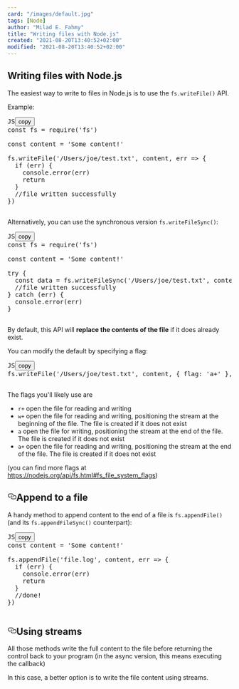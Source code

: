 ```yaml
---
card: "/images/default.jpg"
tags: [Node]
author: "Milad E. Fahmy"
title: "Writing files with Node.js"
created: "2021-08-20T13:40:52+02:00"
modified: "2021-08-20T13:40:52+02:00"
---
```

<div id="___gatsby"><div style="outline:none" tabindex="-1" id="gatsby-focus-wrapper"><div class="layout-container"><main class="grid-container"><article class="article-reader"><h1 class="article-reader__headline">Writing files with Node.js</h1><div><p>The easiest way to write to files in Node.js is to use the <code class="language-text">fs.writeFile()</code> API.</p><p>Example:</p><pre class="prism-code language-js"><div class="shell-box-top"><span>JS</span><button type="button">copy</button></div><div class="token-line"><span class="token keyword">const</span><span class="token plain"> fs </span><span class="token operator">=</span><span class="token plain"> </span><span class="token function">require</span><span class="token punctuation">(</span><span class="token string">'fs'</span><span class="token punctuation">)</span><span class="token plain"></span></div><div class="token-line"><span class="token plain">
</span></div><div class="token-line"><span class="token plain"></span><span class="token keyword">const</span><span class="token plain"> content </span><span class="token operator">=</span><span class="token plain"> </span><span class="token string">'Some content!'</span><span class="token plain"></span></div><div class="token-line"><span class="token plain">
</span></div><div class="token-line"><span class="token plain">fs</span><span class="token punctuation">.</span><span class="token method function property-access">writeFile</span><span class="token punctuation">(</span><span class="token string">'/Users/joe/test.txt'</span><span class="token punctuation">,</span><span class="token plain"> content</span><span class="token punctuation">,</span><span class="token plain"> </span><span class="token parameter">err</span><span class="token plain"> </span><span class="token arrow operator">=&gt;</span><span class="token plain"> </span><span class="token punctuation">{</span><span class="token plain"></span></div><div class="token-line"><span class="token plain">  </span><span class="token keyword control-flow">if</span><span class="token plain"> </span><span class="token punctuation">(</span><span class="token plain">err</span><span class="token punctuation">)</span><span class="token plain"> </span><span class="token punctuation">{</span><span class="token plain"></span></div><div class="token-line"><span class="token plain">    </span><span class="token console class-name">console</span><span class="token punctuation">.</span><span class="token method function property-access">error</span><span class="token punctuation">(</span><span class="token plain">err</span><span class="token punctuation">)</span><span class="token plain"></span></div><div class="token-line"><span class="token plain">    </span><span class="token keyword control-flow">return</span><span class="token plain"></span></div><div class="token-line"><span class="token plain">  </span><span class="token punctuation">}</span><span class="token plain"></span></div><div class="token-line"><span class="token plain">  </span><span class="token comment">//file written successfully</span><span class="token plain"></span></div><div class="token-line"><span class="token plain"></span><span class="token punctuation">}</span><span class="token punctuation">)</span><span class="token plain"></span></div><div class="token-line"><span class="token plain">
</span></div></pre><p>Alternatively, you can use the synchronous version <code class="language-text">fs.writeFileSync()</code>:</p><pre class="prism-code language-js"><div class="shell-box-top"><span>JS</span><button type="button">copy</button></div><div class="token-line"><span class="token keyword">const</span><span class="token plain"> fs </span><span class="token operator">=</span><span class="token plain"> </span><span class="token function">require</span><span class="token punctuation">(</span><span class="token string">'fs'</span><span class="token punctuation">)</span><span class="token plain"></span></div><div class="token-line"><span class="token plain">
</span></div><div class="token-line"><span class="token plain"></span><span class="token keyword">const</span><span class="token plain"> content </span><span class="token operator">=</span><span class="token plain"> </span><span class="token string">'Some content!'</span><span class="token plain"></span></div><div class="token-line"><span class="token plain">
</span></div><div class="token-line"><span class="token plain"></span><span class="token keyword control-flow">try</span><span class="token plain"> </span><span class="token punctuation">{</span><span class="token plain"></span></div><div class="token-line"><span class="token plain">  </span><span class="token keyword">const</span><span class="token plain"> data </span><span class="token operator">=</span><span class="token plain"> fs</span><span class="token punctuation">.</span><span class="token method function property-access">writeFileSync</span><span class="token punctuation">(</span><span class="token string">'/Users/joe/test.txt'</span><span class="token punctuation">,</span><span class="token plain"> content</span><span class="token punctuation">)</span><span class="token plain"></span></div><div class="token-line"><span class="token plain">  </span><span class="token comment">//file written successfully</span><span class="token plain"></span></div><div class="token-line"><span class="token plain"></span><span class="token punctuation">}</span><span class="token plain"> </span><span class="token keyword control-flow">catch</span><span class="token plain"> </span><span class="token punctuation">(</span><span class="token plain">err</span><span class="token punctuation">)</span><span class="token plain"> </span><span class="token punctuation">{</span><span class="token plain"></span></div><div class="token-line"><span class="token plain">  </span><span class="token console class-name">console</span><span class="token punctuation">.</span><span class="token method function property-access">error</span><span class="token punctuation">(</span><span class="token plain">err</span><span class="token punctuation">)</span><span class="token plain"></span></div><div class="token-line"><span class="token plain"></span><span class="token punctuation">}</span><span class="token plain"></span></div><div class="token-line"><span class="token plain">
</span></div></pre><p>By default, this API will <strong>replace the contents of the file</strong> if it does already exist.</p><p>You can modify the default by specifying a flag:</p><pre class="prism-code language-js"><div class="shell-box-top"><span>JS</span><button type="button">copy</button></div><div class="token-line"><span class="token plain">fs</span><span class="token punctuation">.</span><span class="token method function property-access">writeFile</span><span class="token punctuation">(</span><span class="token string">'/Users/joe/test.txt'</span><span class="token punctuation">,</span><span class="token plain"> content</span><span class="token punctuation">,</span><span class="token plain"> </span><span class="token punctuation">{</span><span class="token plain"> flag</span><span class="token operator">:</span><span class="token plain"> </span><span class="token string">'a+'</span><span class="token plain"> </span><span class="token punctuation">}</span><span class="token punctuation">,</span><span class="token plain"> </span><span class="token parameter">err</span><span class="token plain"> </span><span class="token arrow operator">=&gt;</span><span class="token plain"> </span><span class="token punctuation">{</span><span class="token punctuation">}</span><span class="token punctuation">)</span><span class="token plain"></span></div><div class="token-line"><span class="token plain">
</span></div></pre><p>The flags you'll likely use are</p><ul><li><code class="language-text">r+</code> open the file for reading and writing</li><li><code class="language-text">w+</code> open the file for reading and writing, positioning the stream at the beginning of the file. The file is created if it does not exist</li><li><code class="language-text">a</code> open the file for writing, positioning the stream at the end of the file. The file is created if it does not exist</li><li><code class="language-text">a+</code> open the file for reading and writing, positioning the stream at the end of the file. The file is created if it does not exist</li></ul><p>(you can find more flags at <a href="https://nodejs.org/api/fs.html#fs_file_system_flags">https://nodejs.org/api/fs.html#fs_file_system_flags</a>)</p><h2 id="append-to-a-file" style="position:relative"><a href="#append-to-a-file" aria-label="append to a file permalink" class="autolink-headers before"><svg aria-hidden="true" height="20" version="1.1" viewBox="0 0 16 16" width="20"><path fill-rule="evenodd" d="M4 9h1v1H4c-1.5 0-3-1.69-3-3.5S2.55 3 4 3h4c1.45 0 3 1.69 3 3.5 0 1.41-.91 2.72-2 3.25V8.59c.58-.45 1-1.27 1-2.09C10 5.22 8.98 4 8 4H4c-.98 0-2 1.22-2 2.5S3 9 4 9zm9-3h-1v1h1c1 0 2 1.22 2 2.5S13.98 12 13 12H9c-.98 0-2-1.22-2-2.5 0-.83.42-1.64 1-2.09V6.25c-1.09.53-2 1.84-2 3.25C6 11.31 7.55 13 9 13h4c1.45 0 3-1.69 3-3.5S14.5 6 13 6z"></path></svg></a>Append to a file</h2><p>A handy method to append content to the end of a file is <code class="language-text">fs.appendFile()</code> (and its <code class="language-text">fs.appendFileSync()</code> counterpart):</p><pre class="prism-code language-js"><div class="shell-box-top"><span>JS</span><button type="button">copy</button></div><div class="token-line"><span class="token keyword">const</span><span class="token plain"> content </span><span class="token operator">=</span><span class="token plain"> </span><span class="token string">'Some content!'</span><span class="token plain"></span></div><div class="token-line"><span class="token plain">
</span></div><div class="token-line"><span class="token plain">fs</span><span class="token punctuation">.</span><span class="token method function property-access">appendFile</span><span class="token punctuation">(</span><span class="token string">'file.log'</span><span class="token punctuation">,</span><span class="token plain"> content</span><span class="token punctuation">,</span><span class="token plain"> </span><span class="token parameter">err</span><span class="token plain"> </span><span class="token arrow operator">=&gt;</span><span class="token plain"> </span><span class="token punctuation">{</span><span class="token plain"></span></div><div class="token-line"><span class="token plain">  </span><span class="token keyword control-flow">if</span><span class="token plain"> </span><span class="token punctuation">(</span><span class="token plain">err</span><span class="token punctuation">)</span><span class="token plain"> </span><span class="token punctuation">{</span><span class="token plain"></span></div><div class="token-line"><span class="token plain">    </span><span class="token console class-name">console</span><span class="token punctuation">.</span><span class="token method function property-access">error</span><span class="token punctuation">(</span><span class="token plain">err</span><span class="token punctuation">)</span><span class="token plain"></span></div><div class="token-line"><span class="token plain">    </span><span class="token keyword control-flow">return</span><span class="token plain"></span></div><div class="token-line"><span class="token plain">  </span><span class="token punctuation">}</span><span class="token plain"></span></div><div class="token-line"><span class="token plain">  </span><span class="token comment">//done!</span><span class="token plain"></span></div><div class="token-line"><span class="token plain"></span><span class="token punctuation">}</span><span class="token punctuation">)</span><span class="token plain"></span></div><div class="token-line"><span class="token plain">
</span></div></pre><h2 id="using-streams" style="position:relative"><a href="#using-streams" aria-label="using streams permalink" class="autolink-headers before"><svg aria-hidden="true" height="20" version="1.1" viewBox="0 0 16 16" width="20"><path fill-rule="evenodd" d="M4 9h1v1H4c-1.5 0-3-1.69-3-3.5S2.55 3 4 3h4c1.45 0 3 1.69 3 3.5 0 1.41-.91 2.72-2 3.25V8.59c.58-.45 1-1.27 1-2.09C10 5.22 8.98 4 8 4H4c-.98 0-2 1.22-2 2.5S3 9 4 9zm9-3h-1v1h1c1 0 2 1.22 2 2.5S13.98 12 13 12H9c-.98 0-2-1.22-2-2.5 0-.83.42-1.64 1-2.09V6.25c-1.09.53-2 1.84-2 3.25C6 11.31 7.55 13 9 13h4c1.45 0 3-1.69 3-3.5S14.5 6 13 6z"></path></svg></a>Using streams</h2><p>All those methods write the full content to the file before returning the control back to your program (in the async version, this means executing the callback)</p><p>In this case, a better option is to write the file content using streams.</p></div></article></main></div></div><div id="gatsby-announcer" style="position:absolute;top:0;width:1px;height:1px;padding:0;overflow:hidden;clip:rect(0, 0, 0, 0);white-space:nowrap;border:0" aria-live="assertive" aria-atomic="true"></div></div>
